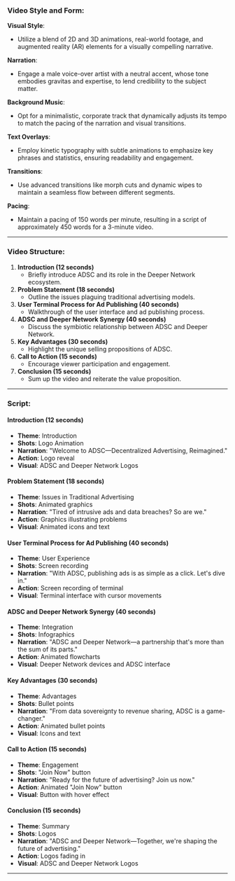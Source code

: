 ### Video Style and Form:

**Visual Style**:  
- Utilize a blend of 2D and 3D animations, real-world footage, and augmented reality (AR) elements for a visually compelling narrative.

**Narration**:  
- Engage a male voice-over artist with a neutral accent, whose tone embodies gravitas and expertise, to lend credibility to the subject matter.

**Background Music**:  
- Opt for a minimalistic, corporate track that dynamically adjusts its tempo to match the pacing of the narration and visual transitions.

**Text Overlays**:  
- Employ kinetic typography with subtle animations to emphasize key phrases and statistics, ensuring readability and engagement.

**Transitions**:  
- Use advanced transitions like morph cuts and dynamic wipes to maintain a seamless flow between different segments.

**Pacing**:  
- Maintain a pacing of 150 words per minute, resulting in a script of approximately 450 words for a 3-minute video.

---

### Video Structure:

1. **Introduction (12 seconds)**
    - Briefly introduce ADSC and its role in the Deeper Network ecosystem.
2. **Problem Statement (18 seconds)**
    - Outline the issues plaguing traditional advertising models.
3. **User Terminal Process for Ad Publishing (40 seconds)**
    - Walkthrough of the user interface and ad publishing process.
4. **ADSC and Deeper Network Synergy (40 seconds)**
    - Discuss the symbiotic relationship between ADSC and Deeper Network.
5. **Key Advantages (30 seconds)**
    - Highlight the unique selling propositions of ADSC.
6. **Call to Action (15 seconds)**
    - Encourage viewer participation and engagement.
7. **Conclusion (15 seconds)**
    - Sum up the video and reiterate the value proposition.

---

### Script:

#### Introduction (12 seconds)
- **Theme**: Introduction
- **Shots**: Logo Animation
- **Narration**: "Welcome to ADSC—Decentralized Advertising, Reimagined."
- **Action**: Logo reveal
- **Visual**: ADSC and Deeper Network Logos

#### Problem Statement (18 seconds)
- **Theme**: Issues in Traditional Advertising
- **Shots**: Animated graphics
- **Narration**: "Tired of intrusive ads and data breaches? So are we."
- **Action**: Graphics illustrating problems
- **Visual**: Animated icons and text

#### User Terminal Process for Ad Publishing (40 seconds)
- **Theme**: User Experience
- **Shots**: Screen recording
- **Narration**: "With ADSC, publishing ads is as simple as a click. Let's dive in."
- **Action**: Screen recording of terminal
- **Visual**: Terminal interface with cursor movements

#### ADSC and Deeper Network Synergy (40 seconds)
- **Theme**: Integration
- **Shots**: Infographics
- **Narration**: "ADSC and Deeper Network—a partnership that's more than the sum of its parts."
- **Action**: Animated flowcharts
- **Visual**: Deeper Network devices and ADSC interface

#### Key Advantages (30 seconds)
- **Theme**: Advantages
- **Shots**: Bullet points
- **Narration**: "From data sovereignty to revenue sharing, ADSC is a game-changer."
- **Action**: Animated bullet points
- **Visual**: Icons and text

#### Call to Action (15 seconds)
- **Theme**: Engagement
- **Shots**: "Join Now" button
- **Narration**: "Ready for the future of advertising? Join us now."
- **Action**: Animated "Join Now" button
- **Visual**: Button with hover effect

#### Conclusion (15 seconds)
- **Theme**: Summary
- **Shots**: Logos
- **Narration**: "ADSC and Deeper Network—Together, we're shaping the future of advertising."
- **Action**: Logos fading in
- **Visual**: ADSC and Deeper Network Logos

---
